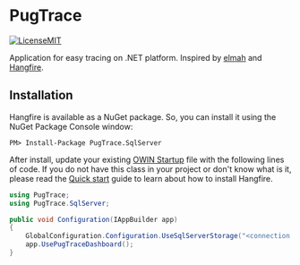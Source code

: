 # PugTrace

[![LicenseMIT](https://img.shields.io/badge/license-MIT-green.svg)](http://opensource.org/licenses/MIT)

Application for easy tracing on .NET platform. Inspired by [elmah](https://code.google.com/p/elmah/) and [Hangfire](http://hangfire.io/).

Installation
-------------

Hangfire is available as a NuGet package. So, you can install it using the NuGet Package Console window:

```
PM> Install-Package PugTrace.SqlServer
```

After install, update your existing [OWIN Startup](http://www.asp.net/aspnet/overview/owin-and-katana/owin-startup-class-detection) file with the following lines of code. If you do not have this class in your project or don't know what is it, please read the [Quick start](http://docs.hangfire.io/en/latest/quickstart.html) guide to learn about how to install Hangfire.

```csharp
using PugTrace;
using PugTrace.SqlServer;

public void Configuration(IAppBuilder app)
{
    GlobalConfiguration.Configuration.UseSqlServerStorage("<connection string or its name>");
    app.UsePugTraceDashboard();
}
```
